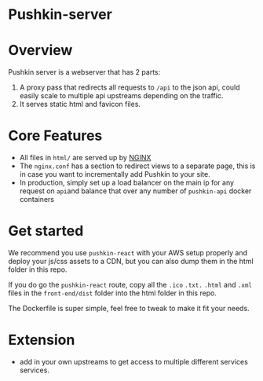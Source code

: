 # Pushkin-server

# Overview

Pushkin server is a webserver that has 2 parts:

1. A proxy pass that redirects all requests to `/api` to the json api, could easily scale to multiple api upstreams depending on the traffic.
2. It serves static html and favicon files.
# Core Features
- All files in `html/` are served up by [NGINX](https://nginx.org/en/docs/)
- The `nginx.conf` has a section to redirect views to a separate page, this is in case you want to incrementally add Pushkin to your site.
- In production, simply set up a load balancer on the main ip for any request on `api`and balance that over any number of  `pushkin-api` docker containers
# Get started

We recommend you use `pushkin-react` with your AWS setup properly and deploy your js/css assets to a CDN, but you can also dump them in the html folder in this repo.

If you do go the `pushkin-react` route, copy all the `.ico` `.txt.` `.html` and `.xml` files in the `front-end/dist` folder into the html folder in this repo.

The Dockerfile is super simple, feel free to tweak to make it fit your needs. 

# Extension
- add in your own upstreams to get access to multiple different services services.

